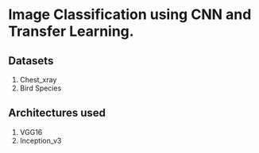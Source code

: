 # Image Classification using CNN and Transfer Learning.

## Datasets
1. Chest_xray
2. Bird Species

## Architectures used
1. VGG16
2. Inception_v3
